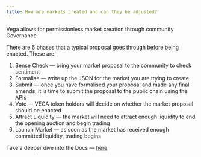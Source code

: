 ```yaml
---
title: How are markets created and can they be adjusted?
---
```


Vega allows for permissionless market creation through community Governance.

There are 6 phases that a typical proposal goes through before being enacted. These are:

1. Sense Check — bring your market proposal to the community to check sentiment
2. Formalise — write up the JSON for the market you are trying to create
3. Submit — once you have formalised your proposal and made any final amends, it is time to submit the proposal to the public chain using the APIs
4. Vote — VEGA token holders will decide on whether the market proposal should be enacted
5. Attract Liquidity — the market will need to attract enough liquidity to end the opening auction and begin trading
6. Launch Market — as soon as the market has received enough committed liquidity, trading begins

Take a deeper dive into the Docs — <a href="https://docs.vega.xyz/mainnet/concepts/governance#propose-a-new-market" target="_blank">here</a>
